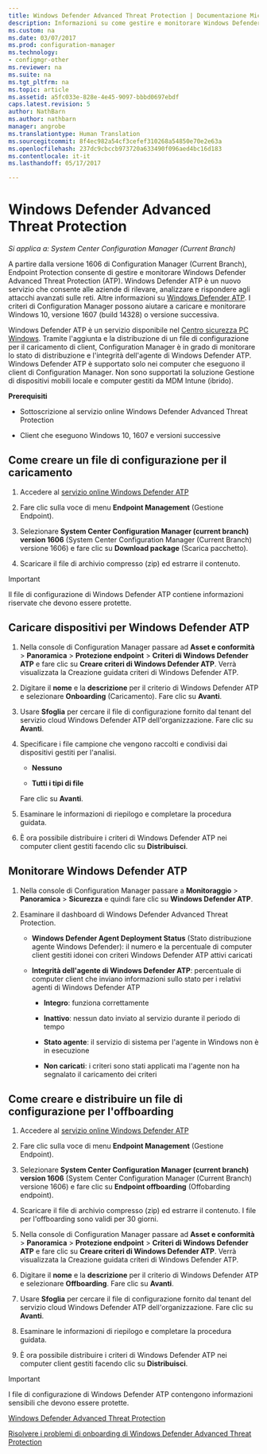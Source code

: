```yaml
---
title: Windows Defender Advanced Threat Protection | Documentazione Microsoft
description: Informazioni su come gestire e monitorare Windows Defender Advanced Threat Protection, un nuovo servizio che consente alle organizzazioni di rispondere agli attacchi avanzati.
ms.custom: na
ms.date: 03/07/2017
ms.prod: configuration-manager
ms.technology:
- configmgr-other
ms.reviewer: na
ms.suite: na
ms.tgt_pltfrm: na
ms.topic: article
ms.assetid: a5fc033e-828e-4e45-9097-bbbd0697ebdf
caps.latest.revision: 5
author: NathBarn
ms.author: nathbarn
manager: angrobe
ms.translationtype: Human Translation
ms.sourcegitcommit: 8f4ec982a54cf3cefef310268a54850e70e2e63a
ms.openlocfilehash: 237dc9cbccb973720a633490f096aed4bc16d183
ms.contentlocale: it-it
ms.lasthandoff: 05/17/2017

---
```

# <a name="windows-defender-advanced-threat-protection"></a>Windows Defender Advanced Threat Protection

*Si applica a: System Center Configuration Manager (Current Branch)*

A partire dalla versione 1606 di Configuration Manager (Current Branch), Endpoint Protection consente di gestire e monitorare Windows Defender Advanced Threat Protection (ATP). Windows Defender ATP è un nuovo servizio che consente alle aziende di rilevare, analizzare e rispondere agli attacchi avanzati sulle reti.  Altre informazioni su [Windows Defender ATP](http://aka.ms/technet-wdatp). I criteri di Configuration Manager possono aiutare a caricare e monitorare Windows 10, versione 1607 (build 14328) o versione successiva.

Windows Defender ATP è un servizio disponibile nel [Centro sicurezza PC Windows](https://securitycenter.windows.com). Tramite l'aggiunta e la distribuzione di un file di configurazione per il caricamento di client, Configuration Manager è in grado di monitorare lo stato di distribuzione e l'integrità dell'agente di Windows Defender ATP. Windows Defender ATP è supportato solo nei computer che eseguono il client di Configuration Manager. Non sono supportati la soluzione Gestione di dispositivi mobili locale e computer gestiti da MDM Intune (ibrido).

 **Prerequisiti**  

-   Sottoscrizione al servizio online Windows Defender Advanced Threat Protection  

-   Client che eseguono Windows 10, 1607 e versioni successive  

## <a name="how-to-create-an-onboarding-configuration-file"></a>Come creare un file di configurazione per il caricamento  

 1.  Accedere al [servizio online Windows Defender ATP](https://securitycenter.windows.com/)   

 2.  Fare clic sulla voce di menu **Endpoint Management** (Gestione Endpoint).  

 3.  Selezionare **System Center Configuration Manager (current branch) version 1606** (System Center Configuration Manager (Current Branch) versione 1606) e fare clic su **Download package** (Scarica pacchetto).  

 4.  Scaricare il file di archivio compresso (zip) ed estrarre il contenuto.

> [!IMPORTANT]
> Il file di configurazione di Windows Defender ATP contiene informazioni riservate che devono essere protette.

## <a name="onboard-devices-for-windows-defender-atp"></a>Caricare dispositivi per Windows Defender ATP  

1.  Nella console di Configuration Manager passare ad **Asset e conformità** > **Panoramica** > **Protezione endpoint** > **Criteri di Windows Defender ATP** e fare clic su **Creare criteri di Windows Defender ATP**. Verrà visualizzata la Creazione guidata criteri di Windows Defender ATP.  

2.  Digitare il **nome** e la **descrizione** per il criterio di Windows Defender ATP e selezionare **Onboarding** (Caricamento). Fare clic su **Avanti**.  

3.  Usare **Sfoglia** per cercare il file di configurazione fornito dal tenant del servizio cloud Windows Defender ATP dell'organizzazione. Fare clic su **Avanti**.  

4.  Specificare i file campione che vengono raccolti e condivisi dai dispositivi gestiti per l'analisi.  

    -   **Nessuno**   

    -   **Tutti i tipi di file**  

     Fare clic su **Avanti**.  

5.  Esaminare le informazioni di riepilogo e completare la procedura guidata.  

6.  È ora possibile distribuire i criteri di Windows Defender ATP nei computer client gestiti facendo clic su **Distribuisci**.  

## <a name="monitor-windows-defender-atp"></a>Monitorare Windows Defender ATP  

1.  Nella console di Configuration Manager passare a **Monitoraggio** > **Panoramica** > **Sicurezza** e quindi fare clic su **Windows Defender ATP**.  

2.  Esaminare il dashboard di Windows Defender Advanced Threat Protection.  

    -   **Windows Defender Agent Deployment Status** (Stato distribuzione agente Windows Defender): il numero e la percentuale di computer client gestiti idonei con criteri Windows Defender ATP attivi caricati  

    -   **Integrità dell'agente di Windows Defender ATP**: percentuale di computer client che inviano informazioni sullo stato per i relativi agenti di Windows Defender ATP  

        -   **Integro**: funziona correttamente  

        -   **Inattivo**: nessun dato inviato al servizio durante il periodo di tempo  

        -   **Stato agente**: il servizio di sistema per l'agente in Windows non è in esecuzione  

        -   **Non caricati**: i criteri sono stati applicati ma l'agente non ha segnalato il caricamento dei criteri  


## <a name="how-to-create-and-deploy-an-offboarding-configuration-file"></a>Come creare e distribuire un file di configurazione per l'offboarding  

1.  Accedere al [servizio online Windows Defender ATP](https://securitycenter.windows.com/)   

2.  Fare clic sulla voce di menu **Endpoint Management** (Gestione Endpoint).  

3.  Selezionare **System Center Configuration Manager (current branch) version 1606** (System Center Configuration Manager (Current Branch) versione 1606) e fare clic su **Endpoint offboarding** (Offobarding endpoint).  

4.  Scaricare il file di archivio compresso (zip) ed estrarre il contenuto. I file per l'offboarding sono validi per 30 giorni.

5.  Nella console di Configuration Manager passare ad **Asset e conformità** > **Panoramica** > **Protezione endpoint** > **Criteri di Windows Defender ATP** e fare clic su **Creare criteri di Windows Defender ATP**. Verrà visualizzata la Creazione guidata criteri di Windows Defender ATP.  

6.  Digitare il **nome** e la **descrizione** per il criterio di Windows Defender ATP e selezionare **Offboarding**. Fare clic su **Avanti**.  

7.  Usare **Sfoglia** per cercare il file di configurazione fornito dal tenant del servizio cloud Windows Defender ATP dell'organizzazione. Fare clic su **Avanti**.  

8.  Esaminare le informazioni di riepilogo e completare la procedura guidata.  

9.  È ora possibile distribuire i criteri di Windows Defender ATP nei computer client gestiti facendo clic su **Distribuisci**.  

> [!IMPORTANT]
> I file di configurazione di Windows Defender ATP contengono informazioni sensibili che devono essere protette.

[Windows Defender Advanced Threat Protection](https://technet.microsoft.com/itpro/windows/keep-secure/windows-defender-advanced-threat-protection)

[Risolvere i problemi di onboarding di Windows Defender Advanced Threat Protection](https://technet.microsoft.com/itpro/windows/keep-secure/troubleshoot-onboarding-windows-defender-advanced-threat-protection)

